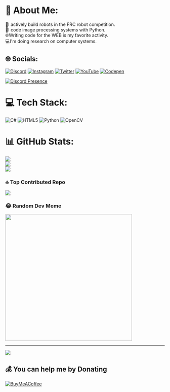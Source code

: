 # 💫 About Me:
🤖I actively build robots in the FRC robot competition.<br>🚀I code image processing systems with Python.<br>🌐Writing code for the WEB is my favorite activity.<br>💻I'm doing research on computer systems.
## 🌐 Socials:
[![Discord](https://img.shields.io/badge/Discord-%237289DA.svg?logo=discord&logoColor=white)](https://discord.gg/https://discord.gg/N58r266vsa) [![Instagram](https://img.shields.io/badge/Instagram-%23E4405F.svg?logo=Instagram&logoColor=white)](https://instagram.com/woxicdev) [![Twitter](https://img.shields.io/badge/Twitter-%231DA1F2.svg?logo=Twitter&logoColor=white)](https://twitter.com/TasvanTali) [![YouTube](https://img.shields.io/badge/YouTube-%23FF0000.svg?logo=YouTube&logoColor=white)](https://youtube.com/@engineercenterX) [![Codepen](https://img.shields.io/badge/Codepen-000000?style=for-the-badge&logo=codepen&logoColor=white)](https://codepen.io/Genc_Yazilimci58) 

[![Discord Presence](https://lanyard.kyrie25.me/api/766229918605508618)](https://discord.com/users/766229918605508618)

# 💻 Tech Stack:
![C#](https://img.shields.io/badge/c%23-%23239120.svg?style=for-the-badge&logo=c-sharp&logoColor=white) ![HTML5](https://img.shields.io/badge/html5-%23E34F26.svg?style=for-the-badge&logo=html5&logoColor=white) ![Python](https://img.shields.io/badge/python-3670A0?style=for-the-badge&logo=python&logoColor=ffdd54) ![OpenCV](https://img.shields.io/badge/opencv-%23white.svg?style=for-the-badge&logo=opencv&logoColor=white)
# 📊 GitHub Stats:
![](https://github-readme-stats.vercel.app/api?username=majestyy01&theme=dark&hide_border=true&include_all_commits=false&count_private=true)<br/>
![](https://github-readme-streak-stats.herokuapp.com/?user=majestyy01&theme=dark&hide_border=true)<br/>
![](https://github-readme-stats.vercel.app/api/top-langs/?username=majestyy01&theme=dark&hide_border=true&include_all_commits=false&count_private=true&layout=compact)

### 🔝 Top Contributed Repo
![](https://github-contributor-stats.vercel.app/api?username=majestyy01&limit=5&theme=dark&combine_all_yearly_contributions=true)

### 😂 Random Dev Meme
<img src='https://randommeme-five.vercel.app/' style="height: 400px;"/>

---
[![](https://visitcount.itsvg.in/api?id=majestyy01&icon=9&color=1)](https://visitcount.itsvg.in)

  ## 💰 You can help me by Donating
  [![BuyMeACoffee](https://img.shields.io/badge/Buy%20Me%20a%20Coffee-ffdd00?style=for-the-badge&logo=buy-me-a-coffee&logoColor=black)](https://buymeacoffee.com/woxicdev) 

  
<!-- Proudly created with GPRM ( https://gprm.itsvg.in ) -->
